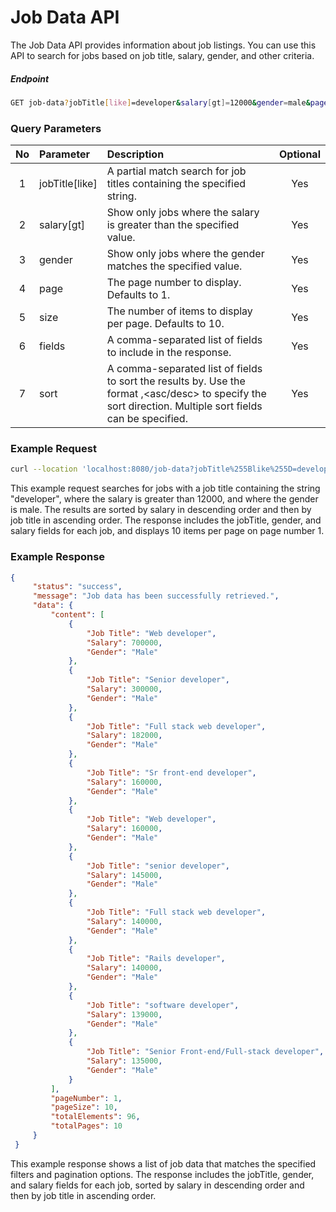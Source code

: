 # Job Data API
The Job Data API provides information about job listings. You can use this API to search for jobs based on job title, salary, gender, and other criteria.

##### Endpoint
```bash
GET job-data?jobTitle[like]=developer&salary[gt]=12000&gender=male&page=1&size=10&fields=jobTitle, gender, salary&sort=salary,desc&sort=jobTitle,asc
```

### Query Parameters
| No    | Parameter         | Description                                                               | Optional |
| :---: |    :---           |          :---                                                             |   :---:  |
| 1     | jobTitle[like]    | A partial match search for job titles containing the specified string.    |    Yes   |
| 2     | salary[gt]        | Show only jobs where the salary is greater than the specified value.      |    Yes   |
| 3     | gender            | Show only jobs where the gender matches the specified value.              |    Yes   |
| 4     | page              | The page number to display. Defaults to 1.                                |    Yes   |
| 5     | size              | The number of items to display per page. Defaults to 10.                  |    Yes   |
| 6     | fields            | A comma-separated list of fields to include in the response.              |    Yes   |
| 7     | sort              | A comma-separated list of fields to sort the results by. Use the format <field name>,<asc/desc> to specify the sort direction. Multiple sort fields can be specified. |    Yes   |

### Example Request
```bash
curl --location 'localhost:8080/job-data?jobTitle%255Blike%255D=developer&salary%255Bgt%255D=12000&gender=male&page=1&size=10&fields=jobTitle%2C%20gender%2C%20salary&sort=salary%2Cdesc&sort=jobTitle%2Casc'
```

This example request searches for jobs with a job title containing the string "developer", where the salary is greater than 12000, and where the gender is male. The results are sorted by salary in descending order and then by job title in ascending order. The response includes the jobTitle, gender, and salary fields for each job, and displays 10 items per page on page number 1.

### Example Response
```json
{
     "status": "success",
     "message": "Job data has been successfully retrieved.",
     "data": {
         "content": [
             {
                 "Job Title": "Web developer",
                 "Salary": 700000,
                 "Gender": "Male"
             },
             {
                 "Job Title": "Senior developer",
                 "Salary": 300000,
                 "Gender": "Male"
             },
             {
                 "Job Title": "Full stack web developer",
                 "Salary": 182000,
                 "Gender": "Male"
             },
             {
                 "Job Title": "Sr front-end developer",
                 "Salary": 160000,
                 "Gender": "Male"
             },
             {
                 "Job Title": "Web developer",
                 "Salary": 160000,
                 "Gender": "Male"
             },
             {
                 "Job Title": "senior developer",
                 "Salary": 145000,
                 "Gender": "Male"
             },
             {
                 "Job Title": "Full stack web developer",
                 "Salary": 140000,
                 "Gender": "Male"
             },
             {
                 "Job Title": "Rails developer",
                 "Salary": 140000,
                 "Gender": "Male"
             },
             {
                 "Job Title": "software developer",
                 "Salary": 139000,
                 "Gender": "Male"
             },
             {
                 "Job Title": "Senior Front-end/Full-stack developer",
                 "Salary": 135000,
                 "Gender": "Male"
             }
         ],
         "pageNumber": 1,
         "pageSize": 10,
         "totalElements": 96,
         "totalPages": 10
     }
 }
 ```
 
 This example response shows a list of job data that matches the specified filters and pagination options. The response includes the jobTitle, gender, and salary fields for each job, sorted by salary in descending order and then by job title in ascending order.
